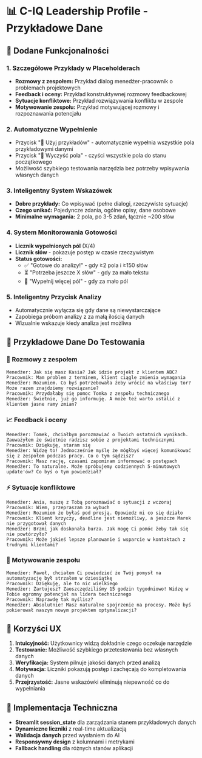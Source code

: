 # 📊 C-IQ Leadership Profile - Przykładowe Dane

## 🎯 Dodane Funkcjonalności

### 1. **Szczegółowe Przykłady w Placeholderach**
- **Rozmowy z zespołem:** Przykład dialog menedżer-pracownik o problemach projektowych
- **Feedback i oceny:** Przykład konstruktywnej rozmowy feedbackowej
- **Sytuacje konfliktowe:** Przykład rozwiązywania konfliktu w zespole
- **Motywowanie zespołu:** Przykład motywującej rozmowy i rozpoznawania potencjału

### 2. **Automatyczne Wypełnienie**
- Przycisk "🎯 Użyj przykładów" - automatycznie wypełnia wszystkie pola przykładowymi danymi
- Przycisk "🧹 Wyczyść pola" - czyści wszystkie pola do stanu początkowego
- Możliwość szybkiego testowania narzędzia bez potrzeby wpisywania własnych danych

### 3. **Inteligentny System Wskazówek**
- **Dobre przykłady:** Co wpisywać (pełne dialogi, rzeczywiste sytuacje)
- **Czego unikać:** Pojedyncze zdania, ogólne opisy, dane osobowe
- **Minimalne wymagania:** 2 pola, po 3-5 zdań, łącznie ~200 słów

### 4. **System Monitorowania Gotowości**
- **Licznik wypełnionych pól** (X/4)
- **Licznik słów** - pokazuje postęp w czasie rzeczywistym
- **Status gotowości:**
  - ✅ "Gotowe do analizy!" - gdy ≥2 pola i ≥150 słów
  - ⏳ "Potrzeba jeszcze X słów" - gdy za mało tekstu
  - 📝 "Wypełnij więcej pól" - gdy za mało pól

### 5. **Inteligentny Przycisk Analizy**
- Automatycznie wyłącza się gdy dane są niewystarczające
- Zapobiega próbom analizy z za małą ilością danych
- Wizualnie wskazuje kiedy analiza jest możliwa

## 📝 Przykładowe Dane Do Testowania

### 🎯 Rozmowy z zespołem
```
Menedżer: Jak się masz Kasia? Jak idzie projekt z klientem ABC?
Pracownik: Mam problem z terminem, klient ciągle zmienia wymagania
Menedżer: Rozumiem. Co byś potrzebowała żeby wrócić na właściwy tor? Może razem znajdziemy rozwiązanie?
Pracownik: Przydałaby się pomoc Tomka z zespołu technicznego
Menedżer: Świetnie, już go informuję. A może też warto ustalić z klientem jasne ramy zmian?
```

### 📈 Feedback i oceny
```
Menedżer: Tomek, chciałbym porozmawiać o Twoich ostatnich wynikach. Zauważyłem że świetnie radzisz sobie z projektami technicznymi
Pracownik: Dziękuję, staram się
Menedżer: Widzę to! Jednocześnie myślę że mógłbyś więcej komunikować się z zespołem podczas pracy. Co o tym sądzisz?
Pracownik: Masz rację, czasami zapominam informować o postępach
Menedżer: To naturalne. Może spróbujemy codziennych 5-minutowych update'ów? Co byś o tym powiedział?
```

### ⚡ Sytuacje konfliktowe
```
Menedżer: Ania, muszę z Tobą porozmawiać o sytuacji z wczoraj
Pracownik: Wiem, przepraszam za wybuch
Menedżer: Rozumiem że byłaś pod presją. Opowiedz mi co się działo
Pracownik: Klient krzyczy, deadline jest niemożliwy, a jeszcze Marek nie przygotował danych
Menedżer: Brzmi jak doskonała burza. Jak mogę Ci pomóc żeby tak się nie powtórzyło?
Pracownik: Może jakieś lepsze planowanie i wsparcie w kontaktach z trudnymi klientami?
```

### 🚀 Motywowanie zespołu
```
Menedżer: Paweł, chciałem Ci powiedzieć że Twój pomysł na automatyzację był strzałem w dziesiątkę
Pracownik: Dziękuję, ale to nic wielkiego
Menedżer: Żartujesz? Zaoszczędziliśmy 15 godzin tygodniowo! Widzę w Tobie ogromny potencjał na lidera technicznego
Pracownik: Naprawdę tak myślisz?
Menedżer: Absolutnie! Masz naturalne spojrzenie na procesy. Może byś pokierował naszym nowym projektem optymalizacji?
```

## 🎨 Korzyści UX

1. **Intuicyjność:** Użytkownicy widzą dokładnie czego oczekuje narzędzie
2. **Testowanie:** Możliwość szybkiego przetestowania bez własnych danych
3. **Weryfikacja:** System pilnuje jakości danych przed analizą
4. **Motywacja:** Liczniki pokazują postęp i zachęcają do kompletowania danych
5. **Przejrzystość:** Jasne wskazówki eliminują niepewność co do wypełniania

## 🔧 Implementacja Techniczna

- **Streamlit session_state** dla zarządzania stanem przykładowych danych
- **Dynamiczne liczniki** z real-time aktualizacją
- **Walidacja danych** przed wysłaniem do AI
- **Responsywny design** z kolumnami i metrykami
- **Fallback handling** dla różnych stanów aplikacji